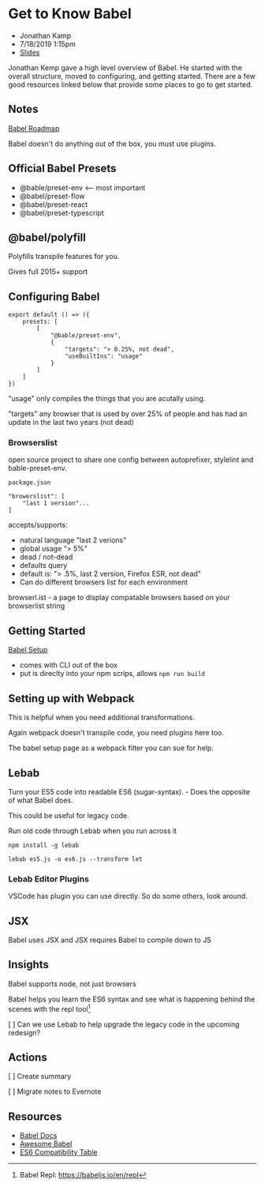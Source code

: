 # Get to Know Babel

* Jonathan Kamp
* 7/18/2019 1:15pm
* [Slides](https://speakerdeck.com/jonkemp)

<!-- Summary: -->
Jonathan Kemp gave a high level overview of Babel. He started with the overall structure, moved to configuring, and getting started. There are a few good resources linked below that provide some places to go to get started. 

## Notes
[Babel Roadmap](https://babeljs.io/docs/en/roadmap)

Babel doesn't do anything out of the box, you must use plugins.

## Official Babel Presets
* @bable/preset-env <-- most important
* @babel/preset-flow
* @babel/preset-react
* @babel/preset-typescript

## @babel/polyfill
Polyfills transpile features for you.

Gives full 2015+ support

## Configuring Babel
```  // code block
export default () => ({
    presets: [
        [
            "@bable/preset-env",
            {
                "targets": "> 0.25%, not dead",
                "useBuiltIns": "usage"
            }
        ]
    ]
})
``` 

"usage" only compiles the things that you are acutally using.

"targets" any browser that is used by over 25% of people and has had an update in the last two years (not dead)

### Browserslist
open source project to share one config between autoprefixer, stylelint and bable-preset-env. 

```
package.json

"browerslist": [
    "last 1 version"...
]
```

accepts/supports:
* natural language "last 2 verions"
* global usage "> 5%"
* dead / not-dead
* defaults query
* default is: "> .5%, last 2 version, Firefox ESR, not dead"
* Can do different browsers list for each environment

browserl.ist - a page to display compatable browsers based on your browserlist string

## Getting Started
[Babel Setup](https://babeljs.io/setup)

* comes with CLI out of the box
* put is direclty into your npm scrips, allows `npm run build`

## Setting up with Webpack
This is helpful when you need additional transformations. 

Again webpack doesn't transpile code, you need plugins here too.

The babel setup page as a webpack filter you can sue for help.

## Lebab
Turn your ES5 code into readable ES6 (sugar-syntax). - Does the opposite of what Babel does.

This could be useful for legacy code.

Run old code through Lebab when you run across it

```
npm install -g lebab

lebab es5.js -o es6.js --transform let
```

### Lebab Editor Plugins
VSCode has plugin you can use directly. So do some others, look around.

## JSX
Babel uses JSX and JSX requires Babel to compile down to JS

## Insights

Babel supports node, not just browsers

Babel helps you learn the ES6 syntax and see what is happening behind the scenes with the repl tool[^1]

[ ] Can we use Lebab to help upgrade the legacy code in the upcoming redesign?

## Actions
[ ] Create summary

[ ] Migrate notes to Evernote

## Resources
* [Babel Docs](https://babeljs.io/docs/en)
* [Awesome Babel](https://github.com/babel/awesome-babel)
* [ES6 Compatibility Table](https://kangax.github.io/compat-table/es6)

<!-- Footnotes -->
[^1]: Babel Repl: https://babeljs.io/en/repl
